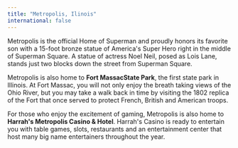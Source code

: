 ```yaml
---
title: "Metropolis, Ilinois"
international: false
---
```


Metropolis is the official Home of Superman and proudly honors its favorite son with a 15-foot bronze statue of America's Super Hero right in the middle of Superman Square. A statue of actress Noel Neil, posed as Lois Lane, stands just two blocks down the street from Superman Square.

Metropolis is also home to **Fort MassacState Park**, the first state park in Illinois. At Fort Massac, you will not only enjoy the breath taking views of the Ohio River, but you may take a walk back in time by visiting the 1802 replica of the Fort that once served to protect French, British and American troops.

For those who enjoy the excitement of gaming, Metropolis is also home to **Harrah's Metropolis Casino & Hotel**. Harrah's Casino is ready to entertain you with table games, slots, restaurants and an entertainment center that host many big name entertainers throughout the year. 
  